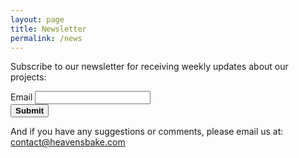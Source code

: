 ```yaml
---
layout: page
title: Newsletter
permalink: /news
---
```


Subscribe to our newsletter for receiving weekly updates about our projects:

<form action='https://forms.zohopublic.com/heavensbake/form/Contact/formperma/P60BMCqp4KG6ktW9EcSgaVWS9prVSjgRdYcxhoZVYNE/htmlRecords/submit' name='form' id='form' method='POST' accept-charset='UTF-8' enctype='multipart/form-data'>
<input type="hidden" name="zf_referrer_name" value="newsletter">
<input type="hidden" name="zf_redirect_url" value="https://heavensbake.com">
    <input type="hidden" name="zc_gad" value="">
        <!--Email-->
        <label> Email </label>
        <input type="text" maxlength="255" name="Email" value="" fieldType=9 placeholder="" />
        <br>
    <button type="submit"><b>Submit</b></button></form>

And if you have any suggestions or comments, please email us at: [contact@heavensbake.com](mailto:contact@heavensbake.com)
